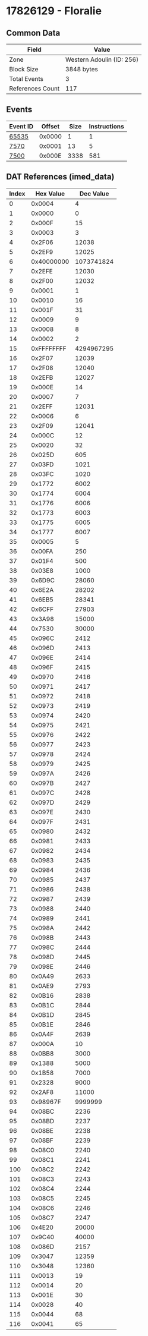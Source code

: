# 17826129 - Floralie

## Common Data

| Field            | Value                     |
|------------------|---------------------------|
| Zone             | Western Adoulin (ID: 256) |
| Block Size       | 3848 bytes                |
| Total Events     | 3                         |
| References Count | 117                       |

## Events

| Event ID            | Offset   |   Size |   Instructions |
|---------------------|----------|--------|----------------|
| [65535](./65535.md) | 0x0000   |      1 |              1 |
| [7570](./7570.md)   | 0x0001   |     13 |              5 |
| [7500](./7500.md)   | 0x000E   |   3338 |            581 |

## DAT References (imed_data)

|   Index | Hex Value   |   Dec Value |
|---------|-------------|-------------|
|       0 | 0x0004      |           4 |
|       1 | 0x0000      |           0 |
|       2 | 0x000F      |          15 |
|       3 | 0x0003      |           3 |
|       4 | 0x2F06      |       12038 |
|       5 | 0x2EF9      |       12025 |
|       6 | 0x40000000  |  1073741824 |
|       7 | 0x2EFE      |       12030 |
|       8 | 0x2F00      |       12032 |
|       9 | 0x0001      |           1 |
|      10 | 0x0010      |          16 |
|      11 | 0x001F      |          31 |
|      12 | 0x0009      |           9 |
|      13 | 0x0008      |           8 |
|      14 | 0x0002      |           2 |
|      15 | 0xFFFFFFFF  |  4294967295 |
|      16 | 0x2F07      |       12039 |
|      17 | 0x2F08      |       12040 |
|      18 | 0x2EFB      |       12027 |
|      19 | 0x000E      |          14 |
|      20 | 0x0007      |           7 |
|      21 | 0x2EFF      |       12031 |
|      22 | 0x0006      |           6 |
|      23 | 0x2F09      |       12041 |
|      24 | 0x000C      |          12 |
|      25 | 0x0020      |          32 |
|      26 | 0x025D      |         605 |
|      27 | 0x03FD      |        1021 |
|      28 | 0x03FC      |        1020 |
|      29 | 0x1772      |        6002 |
|      30 | 0x1774      |        6004 |
|      31 | 0x1776      |        6006 |
|      32 | 0x1773      |        6003 |
|      33 | 0x1775      |        6005 |
|      34 | 0x1777      |        6007 |
|      35 | 0x0005      |           5 |
|      36 | 0x00FA      |         250 |
|      37 | 0x01F4      |         500 |
|      38 | 0x03E8      |        1000 |
|      39 | 0x6D9C      |       28060 |
|      40 | 0x6E2A      |       28202 |
|      41 | 0x6EB5      |       28341 |
|      42 | 0x6CFF      |       27903 |
|      43 | 0x3A98      |       15000 |
|      44 | 0x7530      |       30000 |
|      45 | 0x096C      |        2412 |
|      46 | 0x096D      |        2413 |
|      47 | 0x096E      |        2414 |
|      48 | 0x096F      |        2415 |
|      49 | 0x0970      |        2416 |
|      50 | 0x0971      |        2417 |
|      51 | 0x0972      |        2418 |
|      52 | 0x0973      |        2419 |
|      53 | 0x0974      |        2420 |
|      54 | 0x0975      |        2421 |
|      55 | 0x0976      |        2422 |
|      56 | 0x0977      |        2423 |
|      57 | 0x0978      |        2424 |
|      58 | 0x0979      |        2425 |
|      59 | 0x097A      |        2426 |
|      60 | 0x097B      |        2427 |
|      61 | 0x097C      |        2428 |
|      62 | 0x097D      |        2429 |
|      63 | 0x097E      |        2430 |
|      64 | 0x097F      |        2431 |
|      65 | 0x0980      |        2432 |
|      66 | 0x0981      |        2433 |
|      67 | 0x0982      |        2434 |
|      68 | 0x0983      |        2435 |
|      69 | 0x0984      |        2436 |
|      70 | 0x0985      |        2437 |
|      71 | 0x0986      |        2438 |
|      72 | 0x0987      |        2439 |
|      73 | 0x0988      |        2440 |
|      74 | 0x0989      |        2441 |
|      75 | 0x098A      |        2442 |
|      76 | 0x098B      |        2443 |
|      77 | 0x098C      |        2444 |
|      78 | 0x098D      |        2445 |
|      79 | 0x098E      |        2446 |
|      80 | 0x0A49      |        2633 |
|      81 | 0x0AE9      |        2793 |
|      82 | 0x0B16      |        2838 |
|      83 | 0x0B1C      |        2844 |
|      84 | 0x0B1D      |        2845 |
|      85 | 0x0B1E      |        2846 |
|      86 | 0x0A4F      |        2639 |
|      87 | 0x000A      |          10 |
|      88 | 0x0BB8      |        3000 |
|      89 | 0x1388      |        5000 |
|      90 | 0x1B58      |        7000 |
|      91 | 0x2328      |        9000 |
|      92 | 0x2AF8      |       11000 |
|      93 | 0x98967F    |     9999999 |
|      94 | 0x08BC      |        2236 |
|      95 | 0x08BD      |        2237 |
|      96 | 0x08BE      |        2238 |
|      97 | 0x08BF      |        2239 |
|      98 | 0x08C0      |        2240 |
|      99 | 0x08C1      |        2241 |
|     100 | 0x08C2      |        2242 |
|     101 | 0x08C3      |        2243 |
|     102 | 0x08C4      |        2244 |
|     103 | 0x08C5      |        2245 |
|     104 | 0x08C6      |        2246 |
|     105 | 0x08C7      |        2247 |
|     106 | 0x4E20      |       20000 |
|     107 | 0x9C40      |       40000 |
|     108 | 0x086D      |        2157 |
|     109 | 0x3047      |       12359 |
|     110 | 0x3048      |       12360 |
|     111 | 0x0013      |          19 |
|     112 | 0x0014      |          20 |
|     113 | 0x001E      |          30 |
|     114 | 0x0028      |          40 |
|     115 | 0x0044      |          68 |
|     116 | 0x0041      |          65 |
